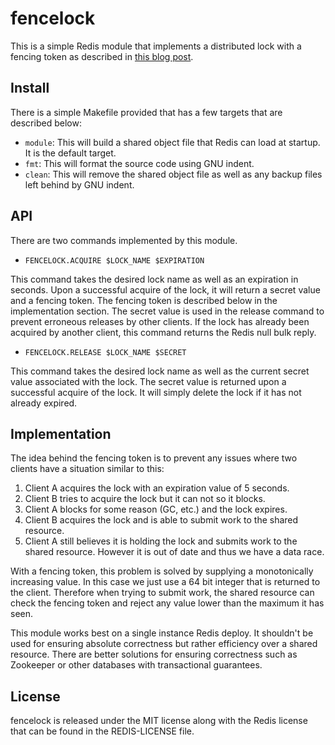 # fencelock
This is a simple Redis module that implements a distributed lock with a fencing token as described
in [this blog post](https://martin.kleppmann.com/2016/02/08/how-to-do-distributed-locking.html).

## Install
There is a simple Makefile provided that has a few targets that are described below:
- `module`: This will build a shared object file that Redis can load at startup. It is the default
target.
- `fmt`: This will format the source code using GNU indent.
- `clean`: This will remove the shared object file as well as any backup files left behind by GNU
indent.

## API
There are two commands implemented by this module.

- `FENCELOCK.ACQUIRE $LOCK_NAME $EXPIRATION`

This command takes the desired lock name as well as an expiration in seconds. Upon a successful
acquire of the lock, it will return a secret value and a fencing token. The fencing token is
described below in the implementation section. The secret value is used in the release command to
prevent erroneous releases by other clients. If the lock has already been acquired by another
client, this command returns the Redis null bulk reply.

- `FENCELOCK.RELEASE $LOCK_NAME $SECRET`

This command takes the desired lock name as well as the current secret value associated with the
lock. The secret value is returned upon a successful acquire of the lock. It will simply delete the
lock if it has not already expired.

## Implementation
The idea behind the fencing token is to prevent any issues where two clients have a situation
similar to this:
1. Client A acquires the lock with an expiration value of 5 seconds.
2. Client B tries to acquire the lock but it can not so it blocks.
3. Client A blocks for some reason (GC, etc.) and the lock expires.
4. Client B acquires the lock and is able to submit work to the shared resource.
5. Client A still believes it is holding the lock and submits work to the shared resource. However
it is out of date and thus we have a data race.

With a fencing token, this problem is solved by supplying a monotonically increasing value. In this
case we just use a 64 bit integer that is returned to the client. Therefore when trying to submit
work, the shared resource can check the fencing token and reject any value lower than the maximum
it has seen.

This module works best on a single instance Redis deploy. It shouldn't be used for ensuring
absolute correctness but rather efficiency over a shared resource. There are better solutions for
ensuring correctness such as Zookeeper or other databases with transactional guarantees.

## License
fencelock is released under the MIT license along with the Redis license that can be found in the
REDIS-LICENSE file.
